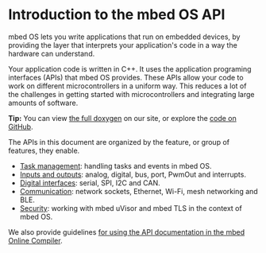 # Introduction to the mbed OS API 

mbed OS lets you write applications that run on embedded devices, by providing the layer that interprets your application's code in a way the hardware can understand.

Your application code is written in C++. It uses the application programing interfaces (APIs) that mbed OS provides. These APIs allow your code to work on different microcontrollers in a uniform way. This reduces a lot of the challenges in getting started with microcontrollers and integrating large amounts of software.

<span class="tips">**Tip:** You can view [the full doxygen](https://docs.mbed.com/docs/mbed-os-api/en/mbed-os-5.3/api/index.html) on our site, or explore the [code on GitHub](https://github.com/ARMmbed/mbed-os/tree/mbed-os-5.3).</span>

The APIs in this document are organized by the feature, or group of features, they enable.

* [Task management](APIs/tasks/tasks.md): handling tasks and events in mbed OS.
* [Inputs and outputs](APIs/io/inputs_outputs.md): analog, digital, bus, port, PwmOut and interrupts.
* [Digital interfaces](APIs/interfaces/interfaces.md): serial, SPI, I2C and CAN.
* [Communication](APIs/communication/communication_index.md): network sockets, Ethernet, Wi-Fi, mesh networking and BLE.
* [Security](APIs/security/security.md): working with mbed uVisor and mbed TLS in the context of mbed OS.

We also provide guidelines [for using the API documentation in the mbed Online Compiler](APIs/API_Documentation.md). 
